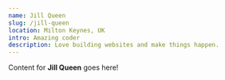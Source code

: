 ```yaml
---
name: Jill Queen
slug: /jill-queen
location: Milton Keynes, UK
intro: Amazing coder
description: Love building websites and make things happen.
---
```

Content for **Jill Queen** goes here!
